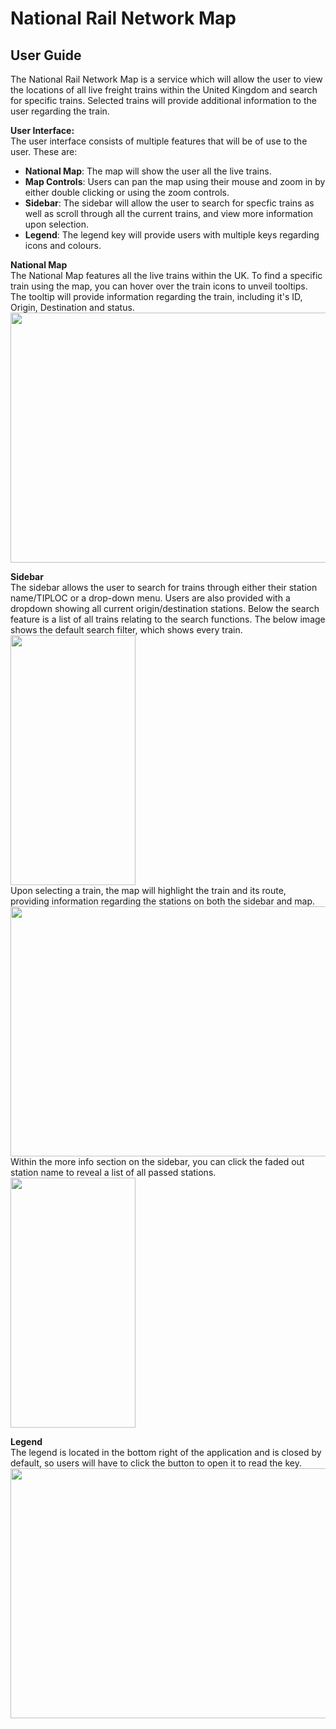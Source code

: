 # National Rail Network Map 
## User Guide
The National Rail Network Map is a service which will allow the user to view the locations of all live freight trains within the United Kingdom and search for specific trains. Selected trains will provide additional information to the user regarding the train.

**User Interface:**
<br> The user interface consists of multiple features that will be of use to the user. These are:
- **National Map**: The map will show the user all the live trains.
- **Map Controls**: Users can pan the map using their mouse and zoom in by either double clicking or using the zoom controls.
- **Sidebar**: The sidebar will allow the user to search for specfic trains as well as scroll through all the current trains, and view more information upon selection.
- **Legend**: The legend key will provide users with multiple keys regarding icons and colours.

**National Map**
<br> The National Map features all the live trains within the UK. To find a specific train using the map, you can hover over the train icons to unveil tooltips. The tooltip will provide information regarding the train, including it's ID, Origin, Destination and status.
<br> <img src="https://i.imgur.com/CtvE5CC.png" width="800" height="400">

**Sidebar**
<br> The sidebar allows the user to search for trains through either their station name/TIPLOC or a drop-down menu. Users are also provided with a dropdown showing all current origin/destination stations. Below the search feature is a list of all trains relating to the search functions. The below image shows the default search filter, which shows every train.
<br> <img src="https://i.imgur.com/yuxNCYn.png" width="200" height="400">
<br>Upon selecting a train, the map will highlight the train and its route, providing information regarding the stations on both the sidebar and map.
<br> <img src="https://i.imgur.com/aClbWLD.png" width="800" height="400">
<br> Within the more info section on the sidebar, you can click the faded out station name to reveal a list of all passed stations.
<br> <img src="https://i.imgur.com/1uoisN3.png" width="200" height="400">


**Legend**
<br> The legend is located in the bottom right of the application and is closed by default, so users will have to click the button to open it to read the key. 
<br> <img src="https://i.imgur.com/nxFbi59.png" width="800" height="400">

